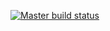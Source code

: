 [![Master build status](https://gitlab.com/ishankhare07/monkey-lang/badges/master/build.svg)](https://gitlab.com/ishankhare07/monkey-lang/pipelines)
